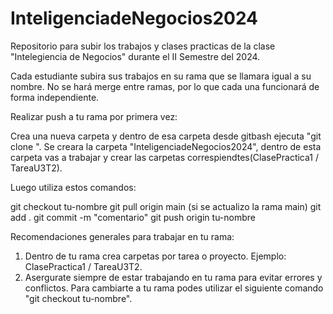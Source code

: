 # InteligenciadeNegocios2024

Repositorio para subir los trabajos y clases practicas de la clase "Intelegiencia de Negocios" durante el II Semestre del 2024.

Cada estudiante subira sus trabajos en su rama que se llamara igual a su nombre. No se hará merge entre ramas, por lo que cada una funcionará de forma independiente.


Realizar push a tu rama por primera vez:

Crea una nueva carpeta y dentro de esa carpeta desde gitbash ejecuta "git clone <URL-del-repositorio>". 
Se creara la carpeta "InteligenciadeNegocios2024", dentro de esta carpeta vas a trabajar y crear las carpetas correspiendtes(ClasePractica1 / TareaU3T2).

Luego utiliza estos comandos:

git checkout tu-nombre
git pull origin main (si se actualizo la rama main)
git add .
git commit -m "comentario"
git push origin tu-nombre

Recomendaciones generales para trabajar en tu rama:

1. Dentro de tu rama crea carpetas por tarea o proyecto. Ejemplo: ClasePractica1 / TareaU3T2.
2. Asergurate siempre de estar trabajando en tu rama para evitar errores y conflictos. Para cambiarte a tu rama podes utilizar el siguiente comando "git checkout tu-nombre".




